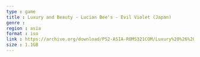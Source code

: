 ```yaml
---
type : game
title : Luxury and Beauty - Lucian Bee's - Evil Violet (Japan)
genre : 
region : asia
format : iso
link : https://archive.org/download/PS2-ASIA-ROMS321COM/Luxury%20%26%20Beauty%20-%20Lucian%20Bee%27s%20-%20Evil%20Violet%20%28Japan%29.7z
size : 1.1GB
---
```

